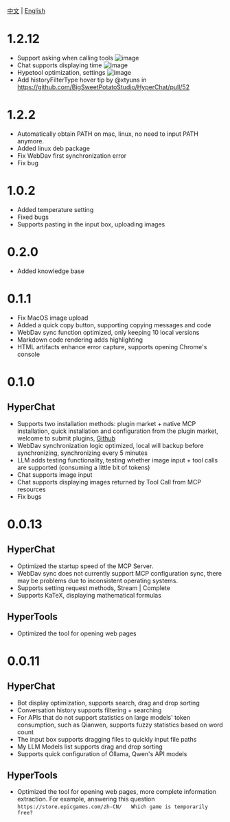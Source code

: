 [中文](ChangeLog.zh.md) | [English](ChangeLog.md)


# 1.2.12

* Support asking when calling tools ![image](https://github.com/user-attachments/assets/11c03c92-399e-457e-8000-ff00c3c1e059)
* Chat supports displaying time ![image](https://github.com/user-attachments/assets/dba7bf09-99a1-46bd-9c94-052d18469b96)
* Hypetool optimization, settings ![image](https://github.com/user-attachments/assets/cfc2c8e5-f7e7-4078-aaff-240b567f47c5)
* Add historyFilterType hover tip by @xtyuns in https://github.com/BigSweetPotatoStudio/HyperChat/pull/52



# 1.2.2

* Automatically obtain PATH on mac, linux, no need to input PATH anymore.
* Added linux deb package
* Fix WebDav first synchronization error
* Fix bug


# 1.0.2

* Added temperature setting
* Fixed bugs
* Supports pasting in the input box, uploading images

# 0.2.0

* Added knowledge base


# 0.1.1

* Fix MacOS image upload
* Added a quick copy button, supporting copying messages and code
* WebDav sync function optimized, only keeping 10 local versions
* Markdown code rendering adds highlighting
* HTML artifacts enhance error capture, supports opening Chrome's console



# 0.1.0

## HyperChat

* Supports two installation methods: plugin market + native MCP installation, quick installation and configuration from the plugin market, welcome to submit plugins, [Github](https://github.com/BigSweetPotatoStudio/HyperChatMCP)
* WebDav synchronization logic optimized, local will backup before synchronizing, synchronizing every 5 minutes
* LLM adds testing functionality, testing whether image input + tool calls are supported (consuming a little bit of tokens)
* Chat supports image input
* Chat supports displaying images returned by Tool Call from MCP resources
* Fix bugs




# 0.0.13

## HyperChat

* Optimized the startup speed of the MCP Server.
* WebDav sync does not currently support MCP configuration sync, there may be problems due to inconsistent operating systems.
* Supports setting request methods, Stream | Complete
* Supports KaTeX, displaying mathematical formulas

## HyperTools

* Optimized the tool for opening web pages



# 0.0.11

## HyperChat

* Bot display optimization, supports search, drag and drop sorting
* Conversation history supports filtering + searching
* For APIs that do not support statistics on large models' token consumption, such as Qianwen, supports fuzzy statistics based on word count
* The input box supports dragging files to quickly input file paths
* My LLM Models list supports drag and drop sorting
* Supports quick configuration of Ollama, Qwen's API models

## HyperTools

* Optimized the tool for opening web pages, more complete information extraction. For example, answering this question `https://store.epicgames.com/zh-CN/   Which game is temporarily free?`
